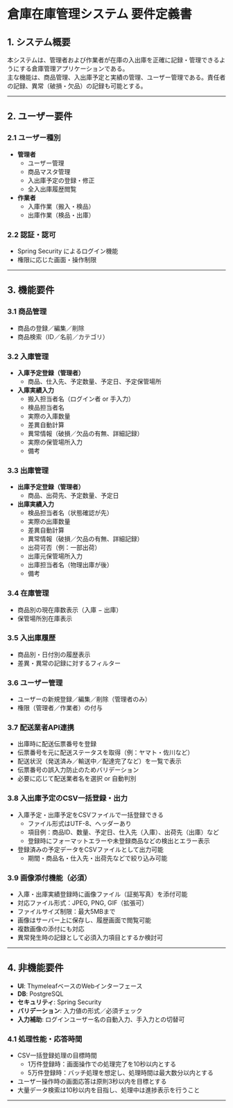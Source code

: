 # 倉庫在庫管理システム 要件定義書

## 1. システム概要
本システムは、管理者および作業者が在庫の入出庫を正確に記録・管理できるようにする倉庫管理アプリケーションである。  
主な機能は、商品管理、入出庫予定と実績の管理、ユーザー管理である。責任者の記録、異常（破損・欠品）の記録も可能とする。

---

## 2. ユーザー要件

### 2.1 ユーザー種別
- **管理者**
  - ユーザー管理
  - 商品マスタ管理
  - 入出庫予定の登録・修正
  - 全入出庫履歴閲覧
- **作業者**
  - 入庫作業（搬入・検品）
  - 出庫作業（検品・出庫）

### 2.2 認証・認可
- Spring Security によるログイン機能
- 権限に応じた画面・操作制限

---

## 3. 機能要件

### 3.1 商品管理
- 商品の登録／編集／削除
- 商品検索（ID／名前／カテゴリ）

### 3.2 入庫管理
- **入庫予定登録（管理者）**
  - 商品、仕入先、予定数量、予定日、予定保管場所
- **入庫実績入力**
  - 搬入担当者名（ログイン者 or 手入力）
  - 検品担当者名
  - 実際の入庫数量
  - 差異自動計算
  - 異常情報（破損／欠品の有無、詳細記録）
  - 実際の保管場所入力
  - 備考

### 3.3 出庫管理
- **出庫予定登録（管理者）**
  - 商品、出荷先、予定数量、予定日
- **出庫実績入力**
  - 検品担当者名（状態確認が先）
  - 実際の出庫数量
  - 差異自動計算
  - 異常情報（破損／欠品の有無、詳細記録）
  - 出荷可否（例：一部出荷）
  - 出庫元保管場所入力
  - 出庫担当者名（物理出庫が後）
  - 備考

### 3.4 在庫管理
- 商品別の現在庫数表示（入庫 − 出庫）
- 保管場所別在庫表示

### 3.5 入出庫履歴
- 商品別・日付別の履歴表示
- 差異・異常の記録に対するフィルター

### 3.6 ユーザー管理
- ユーザーの新規登録／編集／削除（管理者のみ）
- 権限（管理者／作業者）の付与

### 3.7 配送業者API連携
- 出庫時に配送伝票番号を登録
- 伝票番号を元に配送ステータスを取得（例：ヤマト・佐川など）
- 配送状況（発送済み／輸送中／配達完了など）を一覧で表示
- 伝票番号の誤入力防止のためバリデーション
- 必要に応じて配送業者名を選択 or 自動判別

### 3.8 入出庫予定のCSV一括登録・出力
- 入庫予定・出庫予定をCSVファイルで一括登録できる
  - ファイル形式はUTF-8、ヘッダーあり
  - 項目例：商品ID、数量、予定日、仕入先（入庫）、出荷先（出庫）など
  - 登録時にフォーマットエラーや未登録商品などの検出とエラー表示
- 登録済みの予定データをCSVファイルとして出力可能
  - 期間・商品名・仕入先・出荷先などで絞り込み可能

### 3.9 画像添付機能（必須）
- 入庫・出庫実績登録時に画像ファイル（証拠写真）を添付可能
- 対応ファイル形式：JPEG, PNG, GIF（拡張可）
- ファイルサイズ制限：最大5MBまで
- 画像はサーバー上に保存し、履歴画面で閲覧可能
- 複数画像の添付にも対応
- 異常発生時の記録として必須入力項目とするか検討可


---

## 4. 非機能要件
- **UI**: ThymeleafベースのWebインターフェース
- **DB**: PostgreSQL
- **セキュリティ**: Spring Security
- **バリデーション**: 入力値の形式／必須チェック
- **入力補助**: ログインユーザー名の自動入力、手入力との切替可

### 4.1 処理性能・応答時間
- CSV一括登録処理の目標時間
  - 1万件登録時：画面操作での処理完了を10秒以内とする
  - 5万件登録時：バッチ処理を想定し、処理時間は最大数分以内とする
- ユーザー操作時の画面応答は原則3秒以内を目標とする
- 大量データ検索は10秒以内を目指し、処理中は進捗表示を行うこと

---
